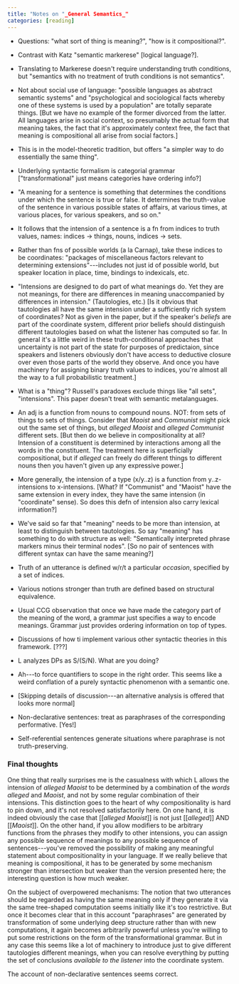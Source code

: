 ```yaml
---
title: "Notes on "_General Semantics_"
categories: [reading]
---
```


- Questions: "what sort of thing is meaning?", "how is it compositional?".

- Contrast with Katz "semantic markerese" [logical language?].

- Translating to Markerese doesn't require understanding truth conditions, but
  "semantics with no treatment of truth conditions is not semantics".

- Not about social use of language: "possible languages as abstract semantic
  systems" and "psychological and sociological facts whereby one of these
  systems is used by a population" are totally separate things. [But we have no
  example of the former divorced from the latter. All languages arise in social
  context, so presumably the actual form that meaning takes, the fact that it's
  approximately context free, the fact that meaning is compositional all arise
  from social factors.]

- This is in the model-theoretic tradition, but offers "a simpler way to do
  essentially the same thing".

- Underlying syntactic formalism is categorial grammar ["transformational" just
  means categories have ordering info?]

- "A meaning for a sentence is something that determines the conditions under
  which the sentence is true or false. It determines the truth-value of the
  sentence in various possible states of affairs, at various times, at various
  places, for various speakers, and so on."

- It follows that the intension of a sentence is a fn from indices to truth
  values, names: indices -> things, nouns, indices -> sets.

- Rather than fns of possible worlds (a la Carnap), take these indices to be
  coordinates: "packages of miscellaneous factors relevant to determining
  extensions"---includes not just id of possible world, but speaker location in
  place, time, bindings to indexicals, etc.

- "Intensions are designed to do part of what meanings do. Yet they are not
  meanings, for there are differences in meaning unaccompanied by differences in
  intension." (Tautologies, etc.) [Is it obvious that tautologies all have the
  same intension under a sufficiently rich system of coordinates? Not as given
  in the paper, but if the speaker's _beliefs_ are part of the coordinate
  system, different prior beliefs should distinguish different tautologies
  based on what the listener has computed so far. In general it's a little weird
  in these truth-conditional approaches that uncertainty is not part of the
  state for purposes of predictaion, since speakers and listeners obviously
  don't have access to deductive closure over even those parts of the world
  they observe. And once you have machinery for assigning binary truth values to
  indices, you're almost all the way to a full probabilistic treatment.]

- What is a "thing"? Russell's paradoxes exclude things like "all sets",
  "intensions". This paper doesn't treat with semantic metalanguages.

- An adj is a function from nouns to compound nouns. NOT: from sets of
  things to sets of things. Consider that _Maoist_ and _Communist_ might pick
  out the same set of things, but _alleged Maoist_ and _alleged Communist_
  different sets. [But then do we believe in compositionality at all? Intension
  of a constituent is determined by interactions among all the words in the
  constituent. The treatment here is superficially compositional, but if
  _alleged_ can freely do different things to different nouns then you haven't
  given up any expressive power.]

- More generally, the intension of a type (x/y..z) is a function from
  y..z-intensions to x-intensions. [What? If "Communist" and "Maoist" have the
  same extension in every index, they have the same intension (in "coordinate"
  sense). So does this defn of intension also carry lexical information?]

- We've said so far that "meaning" needs to be more than intension, at least to 
  distinguish between tautologies. So say "meaning" has something to do with
  structure as well: "Semantically interpreted phrase markers minus their
  terminal nodes". [So no pair of sentences with different syntax can have the
  same meaning?]

- Truth of an utterance is defined w/r/t a particular _occasion_, specified by a
  set of indices.

- Various notions stronger than truth are defined based on structural
  equivalence.

- Usual CCG observation that once we have made the category part of the meaning
  of the word, a grammar just specifies a way to encode meanings. Grammar just
  provides ordering information on top of types.

- Discussions of how ti implement various other syntactic theories in this
  framework. [???]

- L analyzes DPs as S/(S/N). What are you doing?

- Ah---to force quantifiers to scope in the right order. This seems like a weird
  conflation of a purely syntactic phenomenon with a semantic one.

- [Skipping details of discussion---an alternative analysis is offered that
  looks more normal]

- Non-declarative sentences: treat as paraphrases of the corresponding
  performative. [Yes!]

- Self-referential sentences generate situations where paraphrase is not
  truth-preserving.

### Final thoughts

One thing that really surprises me is the casualness with which L allows the
intension of _alleged Maoist_ to be determined by a combination of the _words_
_alleged_ and _Maoist_, and not by some regular combination of their intensions.
This distinction goes to the heart of why compositionality is hard to pin down,
and it's not resolved satisfactorily here. On one hand, it is indeed obviously
the case that [[_alleged Maoist_]] is not just [[_alleged_]] AND [[_Maoist_]].
On the other hand, if you allow modifiers to be arbitrary functions from the
phrases they modify to other intensions, you can assign any possible sequence of
meanings to any possible sequence of sentences---you've removed the possibility
of making any meaningful statement about compositionality in your language. If
we really believe that meaning is compositional, it has to be generated by
some mechanism stronger than intersection but weaker than the version presented
here; the interesting question is how much weaker.

On the subject of overpowered mechanisms: The notion that two utterances should
be regarded as having the same meaning only if they generate it via the same
tree-shaped computation seems initially like it's too restrictive. But once it
becomes clear that in this account "paraphrases" are generated by transformation
of some underlying deep structure rather than with new computations, it again
becomes arbitrarily powerful unless you're willing to put some restrictions on
the form of the transformational grammar. But in any case this seems like a lot
of machinery to introduce just to give different tautologies different meanings,
when you can resolve everything by putting the set of conclusions _available to
the listener_ into the coordinate system.

The account of non-declarative sentences seems correct.
